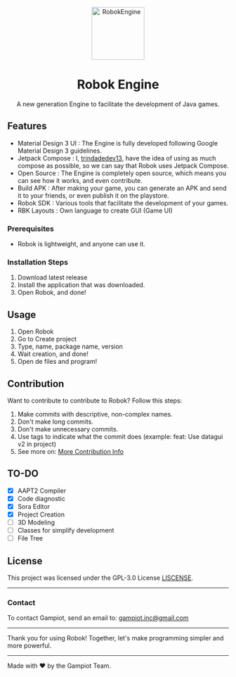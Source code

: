 <p align="center">
  <img src="https://github.com/robok-inc.png" alt="RobokEngine" width="120" height="120"/>
</p>
<div align="center">
    <h1>Robok Engine</h1>
    <p>A new generation Engine to facilitate the development of Java games.</p>
</div>

## Features
- Material Design 3 UI : The Engine is fully developed following Google Material Design 3 guidelines.
- Jetpack Compose : I, [trindadedev13](https://github.com/trindadedev13), have the idea of using as much compose as possible, so we can say that Robok uses Jetpack Compose.
- Open Source : The Engine is completely open source, which means you can see how it works, and even contribute.
- Build APK : After making your game, you can generate an APK and send it to your friends, or even publish it on the playstore.
- Robok SDK : Various tools that facilitate the development of your games.
- RBK Layouts : Own language to create GUI (Game UI)


### Prerequisites

- Robok is lightweight, and anyone can use it.

### Installation Steps

1. Download latest release
2. Install the application that was downloaded.
3. Open Robok, and done!

## Usage

1. Open Robok
2. Go to Create project
3. Type, name, package name, version
4. Wait creation, and done!
5. Open de files and program!

## Contribution

Want to contribute to contribute to Robok? Follow this steps:
1. Make commits with descriptive, non-complex names.
2. Don't make long commits.
3. Don't make unnecessary commits.
4. Use tags to indicate what the commit does (example: feat: Use datagui v2 in project)
5. See more on: [More Contribution Info](https://github.com/robok-inc/robok_engine/docs/CONTRIBUTION.md)

## TO-DO
 - [X] AAPT2 Compiler
 - [X] Code diagnostic
 - [X] Sora Editor 
 - [X] Project Creation
 - [ ] 3D Modeling
 - [ ] Classes for simplify development
 - [ ] File Tree

## License

This project was licensed under the GPL-3.0 License [LISCENSE](LISCENSE).

---

### Contact

To contact Gampiot, send an email to: gampiot.inc@gmail.com

---

Thank you for using Robok! Together, let's make programming simpler and more powerful.

---

Made with ❤️ by the Gampiot Team.
